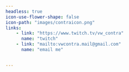 ```yaml
---
headless: true
icon-use-flower-shape: false
icon-path: "images/contraicon.png"
links:
    - link: "https://www.twitch.tv/vw_contra"
      name: "twitch"
    - link: "mailto:vwcontra.mail@gmail.com"
      name: "email me"


---
```

